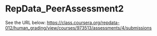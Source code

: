 # RepData_PeerAssessment2
See the URL below:
https://class.coursera.org/repdata-012/human_grading/view/courses/973513/assessments/4/submissions
